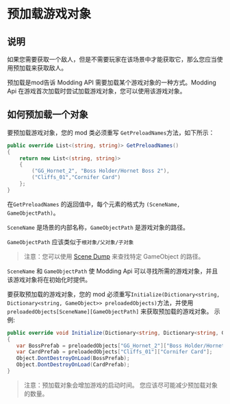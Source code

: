 # 预加载游戏对象
## 说明

如果您需要获取一个敌人，但是不需要玩家在该场景中才能获取它，那么您应当使用预加载来获取敌人。

预加载是mod告诉 Modding API 需要加载某个游戏对象的一种方式。Modding Api 在游戏首次加载时尝试加载游戏对象，您可以使用该游戏对象。
## 如何预加载一个对象

要预加载游戏对象，您的 mod 类必须重写 `GetPreloadNames`方法，如下所示：
```cs
public override List<(string, string)> GetPreloadNames()
{
    return new List<(string, string)>
    {
        ("GG_Hornet_2", "Boss Holder/Hornet Boss 2"),
        ("Cliffs_01","Cornifer Card")
    };   
}
```
在`GetPreloadNames` 的返回值中，每个元素的格式为 `(SceneName, GameObjectPath)`。 
 
`SceneName` 是场景的内部名称，`GameObjectPath` 是游戏对象的路径。

 `GameObjectPath` 应该类似于`根对象/父对象/子对象`
> 注意：您可以使用 [Scene Dump](https://prashantmohta.github.io/ModdingDocs/#todo-section) 来查找特定 GameObject 的路径。

`SceneName` 和 `GameObjectPath` 使 Modding Api 可以寻找所需的游戏对象，并且该游戏对象将在初始化时提供。

要获取预加载的游戏对象，您的 mod 必须重写`Initialize(Dictionary<string, Dictionary<string, GameObject>> preloadedObjects)`方法，并使用 `preloadedObjects[SceneName][GameObjectPath]` 来获取预加载的游戏对象。
示例:
```cs
public override void Initialize(Dictionary<string, Dictionary<string, GameObject>> preloadedObjects)
{
   var BossPrefab = preloadedObjects["GG_Hornet_2"]["Boss Holder/Hornet Boss 2"];
   var CardPrefab = preloadedObjects["Cliffs_01"]["Cornifer Card"];
   Object.DontDestroyOnLoad(BossPrefab);
   Object.DontDestroyOnLoad(CardPrefab);
}
```
> 注意：预加载对象会增加游戏的启动时间。 您应该尽可能减少预加载对象的数量。
